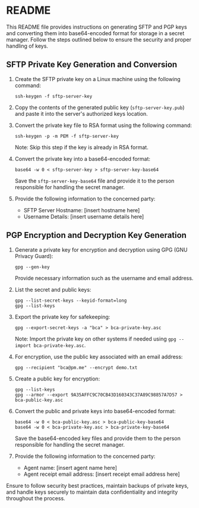 # README

This README file provides instructions on generating SFTP and PGP keys and converting them into base64-encoded format for storage in a secret manager. Follow the steps outlined below to ensure the security and proper handling of keys.

## SFTP Private Key Generation and Conversion

1. Create the SFTP private key on a Linux machine using the following command:
   ```
   ssh-keygen -f sftp-server-key
   ```

2. Copy the contents of the generated public key (`sftp-server-key.pub`) and paste it into the server's authorized keys location.

3. Convert the private key file to RSA format using the following command:
   ```
   ssh-keygen -p -m PEM -f sftp-server-key
   ```

   Note: Skip this step if the key is already in RSA format.

4. Convert the private key into a base64-encoded format:
   ```
   base64 -w 0 < sftp-server-key > sftp-server-key-base64
   ```

   Save the `sftp-server-key-base64` file and provide it to the person responsible for handling the secret manager.

5. Provide the following information to the concerned party:
   - SFTP Server Hostname: [insert hostname here]
   - Username Details: [insert username details here]

## PGP Encryption and Decryption Key Generation

1. Generate a private key for encryption and decryption using GPG (GNU Privacy Guard):
   ```
   gpg --gen-key
   ```

   Provide necessary information such as the username and email address.

2. List the secret and public keys:
   ```
   gpg --list-secret-keys --keyid-format=long
   gpg --list-keys
   ```

3. Export the private key for safekeeping:
   ```
   gpg --export-secret-keys -a "bca" > bca-private-key.asc
   ```

   Note: Import the private key on other systems if needed using `gpg --import bca-private-key.asc`.

4. For encryption, use the public key associated with an email address:
   ```
   gpg --recipient "bca@pm.me" --encrypt demo.txt
   ```

5. Create a public key for encryption:
   ```
   gpg --list-keys
   gpg --armor --export 9A35AFFC9C70CB43D160343C37A89C98857A7D57 > bca-public-key.asc
   ```

6. Convert the public and private keys into base64-encoded format:
   ```
   base64 -w 0 < bca-public-key.asc > bca-public-key-base64
   base64 -w 0 < bca-private-key.asc > bca-private-key-base64
   ```

   Save the base64-encoded key files and provide them to the person responsible for handling the secret manager.

7. Provide the following information to the concerned party:
   - Agent name: [insert agent name here]
   - Agent receipt email address: [insert receipt email address here]

Ensure to follow security best practices, maintain backups of private keys, and handle keys securely to maintain data confidentiality and integrity throughout the process.

